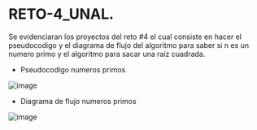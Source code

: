 # RETO-4_UNAL.
Se evidenciaran los proyectos del reto #4 el cual consiste en hacer el pseudocodigo y el diagrama de flujo del algoritmo para saber si n es un numero primo y el algoritmo para sacar una raíz cuadrada.

- Pseudocodigo numeros primos

![image](https://user-images.githubusercontent.com/124611099/222980851-df29b85f-5e5b-4a08-9f0f-d3d9faef3776.png)

- Diagrama de flujo numeros primos

![image](https://user-images.githubusercontent.com/124611099/222980953-85f79913-4a33-4e11-915f-4e3fbcb696a0.png)
